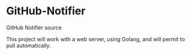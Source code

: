 # GitHub-Notifier
GitHub Notifier source


This project will work with a web server, using Golang, and will permit to pull automatically.